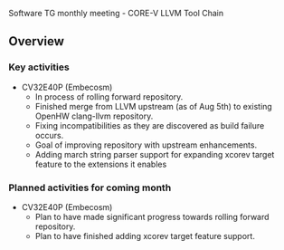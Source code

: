 Software TG monthly meeting - CORE-V LLVM Tool Chain

## Overview

### Key activities

* CV32E40P (Embecosm)
    * In process of rolling forward repository.
    * Finished merge from LLVM upstream (as of Aug 5th) to existing OpenHW clang-llvm repository.
    * Fixing incompatibilities as they are discovered as build failure occurs.
    * Goal of improving repository with upstream enhancements.
    * Adding march string parser support for expanding xcorev target feature to the extensions it enables

### Planned activities for coming month

* CV32E40P (Embecosm)
  * Plan to have made significant progress towards rolling forward repository.
  * Plan to have finished adding xcorev target feature support.
